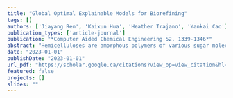 ```yaml
---
title: "Global Optimal Explainable Models for Biorefining"
tags: []
authors: ['Jiayang Ren', 'Kaixun Hua', 'Heather Trajano', 'Yankai Cao']
publication_types: ['article-journal']
publication: "*Computer Aided Chemical Engineering 52, 1339-1346*"
abstract: "Hemicelluloses are amorphous polymers of various sugar molecules and have been widely utilized in bioenergy, mining, and textile. Through hydrolysis, hemicellulose is transformed into sugar oligomers and monomers. In this paper, we build a global optimal decision tree (GODT) model on an extensive hemicellulose hydrolysis dataset containing 1955 experimental data points from 71 published papers from 1985 to 2019. The GODT model is trained to predict xylose yield from hardwood hemicellulose hydrolysis in batch reactors. Compared with the heuristic method, our global optimal algorithm can obtain an average absolute improvement of 1.54% in test accuracy. Moreover, we demonstrate that the reasoning procedure of predictions is easy to comprehend by human decision-makers, thus contributing an explainable model for biorefining."
date: "2023-01-01"
publishDate: "2023-01-01"
url_pdf: "https://scholar.google.ca/citations?view_op=view_citation&hl=zh-CN&user=M-s3mjAAAAAJ&cstart=80&citation_for_view=M-s3mjAAAAAJ:RGFaLdJalmkC"
featured: false
projects: []
slides: ""
---
```

